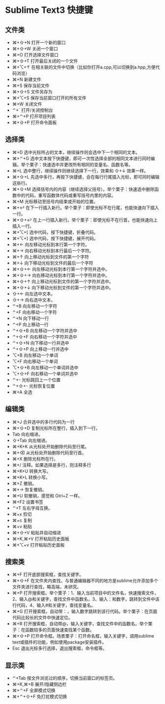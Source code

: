 # Sublime Text3 快捷键
## 文件类

* ⌘+⇧+N 打开一个新的窗口
* ⌘+⇧+W 关闭一个窗口
* ⌘+O 打开选择文件窗口
* ⌘+⇧+T 打开最后关闭的一个文件
* ⌘+⌥+↑ 在相关联的文件中切换（比如你打开a.cpp,可以切换到a.hpp,方便代码浏览）
* ⌘+N 新建文件
* ⌘+S 保存当前文件
* ⌘+⇧+S 文件另存为
* ⌘+⌥+S 保存当前窗口打开的所有文件
* ⌘+W 关闭文件
* ⌃+\` 打开/关闭控制台
* ⌘+⌃+P 打开项目列表
* ⌘+⇧+P 打开命令面板

## 选择类

* ⌘+D 选中光标所占的文本，继续操作则会选中下一个相同的文本。
* ⌘+⌃+G 选中文本按下快捷键，即可一次性选择全部的相同文本进行同时编辑。举个栗子：快速选中并更改所有相同的变量名、函数名等。
* ⌘+L 选中整行，继续操作则继续选择下一行，效果和 ⇧+↓ 效果一样。
* ⌘+⇧+L 先选中多行，再按下快捷键，会在每行行尾插入光标，即可同时编辑这些行。
* ⌘+⇧+M 选择括号内的内容（继续选择父括号）。举个栗子：快速选中删除函数中的代码，重写函数体代码或重写括号内里的内容。
* ⌘+M 光标移动至括号内结束或开始的位置。
* ⌘+↩ 在下一行插入新行。举个栗子：即使光标不在行尾，也能快速向下插入一行。
* ⌘+⇧+↩ 在上一行插入新行。举个栗子：即使光标不在行首，也能快速向上插入一行。
* ⌘+⌥+\[ 选中代码，按下快捷键，折叠代码。
* ⌘+⌥+] 选中代码，按下快捷键，展开代码。
* ⌘+← 向左移动光标到本行第一个字符。
* ⌘+→ 向右移动光标到本行最后一个字符。
* ⌘+↑ 向上移动光标到文件的第一个字符
* ⌘+↓ 向下移动光标到文件的最后一个字符
* ⌘+⇧+← 向左移动光标到本行第一个字符并选中。
* ⌘+⇧+→ 向右移动光标到本行第一个字符并选中。
* ⌘+⇧+↑ 向上移动光标到文件的第一个字符并选中。
* ⌘+⇧+↓ 向下移动光标到文件的第一个字符并选中。
* ⇧+← 向左选中文本。
* ⇧+→ 向右选中文本。
* ⌃+B 向左移动一个字符
* ⌃+F 向右移动一个字符
* ⌃+N 向下移动一行
* ⌃+P 向上移动一行
* ⌃+⇧+B 向左移动一个字符并选中
* ⌃+⇧+F 向右移动一个字符并选中
* ⌃+⇧+N 向下移动一行并选中
* ⌃+⇧+P 向上移动一行并选中
* ⌥+B 向左移动一个单词
* ⌥+F 向右移动一个单词
* ⌥+⇧+B 向左移动一个单词并选中
* ⌥+⇧+F 向右移动一个单词并选中
* ⌃+- 光标跳回上一个位置
* ⌃+⇧+- 光标恢复位置
* ⌘+A 全选

## 编辑类

* ⌘+J 合并选中的多行代码为一行
* ⌘+⇧+D 复制光标所在整行，插入到下一行。
* Tab 向右缩进。
* ⇧+Tab 向左缩进。
* ⌘+K+K 从光标处开始删除代码至行尾。
* ⌘+⌫ 从光标处开始删除代码至行首。
* ⌘+X 删除光标所在行。
* ⌘+/ 注释。如果选择是多行，则注释多行
* ⌘+K+U 转换大写。
* ⌘+K+L 转换小写。
* ⌘+Z 撤销。
* ⌘+→ 恢复撤销。
* ⌘+U 软撤销，感觉和 Gtrl+Z 一样。
* ⌘+F2 设置书签
* ⌃+T 左右字母互换。
* ⌘+x 剪切
* ⌘+c 复制
* ⌘+v 粘贴
* ⌘+⇧+V 粘贴并自动缩进
* ⌘+K,⌘+V 打开粘贴历史面板
* ⌘+⌥+v 打开粘贴历史面板

## 搜索类

* ⌘+F 打开底部搜索框，查找关键字。
* ⌘+⇧+F 在文件夹内查找，与普通编辑器不同的地方是sublime允许添加多个文件夹进行查找，略高端，未研究。
* ⌘+P 打开搜索框。举个栗子：1、输入当前项目中的文件名，快速搜索文件，2、输入@和关键字，查找文件中函数名，3、输入：和数字，跳转到文件中该行代码，4、输入#和关键字，查找变量名。
* ⌘+G 打开搜索框，自动带：，输入数字跳转到该行代码。举个栗子：在页面代码比较长的文件中快速定位。
* ⌘+R 打开搜索框，自动带@，输入关键字，查找文件中的函数名。举个栗子：在函数较多的页面快速查找某个函数。
* ⌘+⇧+P 打开命令框。场景栗子：打开命名框，输入关键字，调用sublime text或插件的功能，例如使用package安装插件。
* Esc 退出光标多行选择，退出搜索框，命令框等。

## 显示类

* ⌃+Tab 按文件浏览过的顺序，切换当前窗口的标签页。
* ⌘+K,⌘+B 展开/隐藏侧边栏
* ⌘+⌃+F 全屏模式切换
* ⌘+⌃+⇧+F 免打扰模式切换